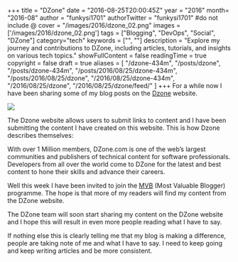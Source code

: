+++
title = "DZone"
date = "2016-08-25T20:00:45Z"
year = "2016"
month= "2016-08"
author = "funkysi1701"
authorTwitter = "funkysi1701" #do not include @
cover = "/images/2016/dzone_02.png"
images = ['/images/2016/dzone_02.png']
tags = ["Blogging", "DevOps",  "Social", "DZone"]
category="tech"
keywords = ["", ""]
description = "Explore my journey and contributions to DZone, including articles, tutorials, and insights on various tech topics."
showFullContent = false
readingTime = true
copyright = false
draft = true
aliases = [
    "/dzone-434m",
    "/posts/dzone",
    "/posts/dzone-434m",
    "/posts/2016/08/25/dzone-434m",
    "/posts/2016/08/25/dzone",
    "/2016/08/25/dzone-434m",
    "/2016/08/25/dzone",
    "/2016/08/25/dzone/feed/"
]
+++
For a while now I have been sharing some of my blog posts on the [Dzone](https://dzone.com/) website.

![](/images/2016/dzone_02.png)

The Dzone website allows users to submit links to content and I have been submitting the content I have created on this website. This is how Dzone describes themselves:

  With over 1 Million members, DZone.com is one of the web’s largest communities and publishers of technical content for software professionals. Developers from all over the world come to DZone for the latest and best content to hone their skills and advance their careers.

Well this week I have been invited to join the [MVB](https://dzone.com/pages/mvb) (Most Valuable Blogger) programme. The hope is that more of my readers will find my content from the DZone website.

The DZone team will soon start sharing my content on the DZone website and I hope this will result in even more people reading what I have to say.

If nothing else this is clearly telling me that my blog is making a difference, people are taking note of me and what I have to say. I need to keep going and keep writing articles and be more consistent.
